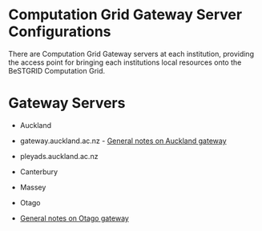 # Computation Grid Gateway Server Configurations

There are Computation Grid Gateway servers at each institution, providing the access point for bringing each institutions local resources onto the BeSTGRID Computation Grid.

# Gateway Servers

- Auckland
	
- gateway.auckland.ac.nz - [General notes on Auckland gateway](/wiki/spaces/BeSTGRID/pages/3818228564)
- pleyads.auckland.ac.nz
- Canterbury
- Massey
- Otago
	
- [General notes on Otago gateway](/wiki/spaces/BeSTGRID/pages/3818228462)
